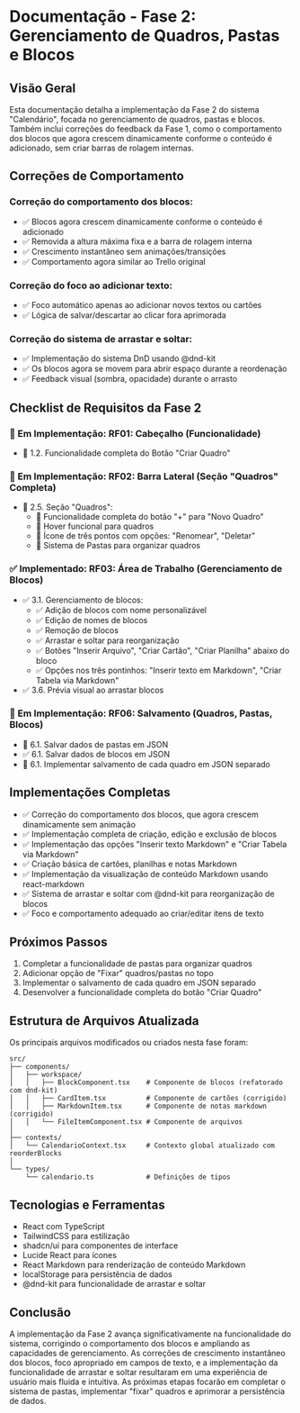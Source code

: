 
# Documentação - Fase 2: Gerenciamento de Quadros, Pastas e Blocos

## Visão Geral

Esta documentação detalha a implementação da Fase 2 do sistema "Calendário", focada no gerenciamento de quadros, pastas e blocos. Também inclui correções do feedback da Fase 1, como o comportamento dos blocos que agora crescem dinamicamente conforme o conteúdo é adicionado, sem criar barras de rolagem internas.

## Correções de Comportamento

### Correção do comportamento dos blocos:
- ✅ Blocos agora crescem dinamicamente conforme o conteúdo é adicionado
- ✅ Removida a altura máxima fixa e a barra de rolagem interna
- ✅ Crescimento instantâneo sem animações/transições
- ✅ Comportamento agora similar ao Trello original

### Correção do foco ao adicionar texto:
- ✅ Foco automático apenas ao adicionar novos textos ou cartões
- ✅ Lógica de salvar/descartar ao clicar fora aprimorada

### Correção do sistema de arrastar e soltar:
- ✅ Implementação do sistema DnD usando @dnd-kit
- ✅ Os blocos agora se movem para abrir espaço durante a reordenação
- ✅ Feedback visual (sombra, opacidade) durante o arrasto

## Checklist de Requisitos da Fase 2

### 🔄 Em Implementação: RF01: Cabeçalho (Funcionalidade)
- 🔄 1.2. Funcionalidade completa do Botão "Criar Quadro"

### 🔄 Em Implementação: RF02: Barra Lateral (Seção "Quadros" Completa)
- 🔄 2.5. Seção "Quadros":
  - 🔄 Funcionalidade completa do botão "+" para "Novo Quadro"
  - 🔄 Hover funcional para quadros
  - 🔄 Ícone de três pontos com opções: "Renomear", "Deletar"
  - 🔄 Sistema de Pastas para organizar quadros

### ✅ Implementado: RF03: Área de Trabalho (Gerenciamento de Blocos)
- ✅ 3.1. Gerenciamento de blocos:
  - ✅ Adição de blocos com nome personalizável
  - ✅ Edição de nomes de blocos
  - ✅ Remoção de blocos
  - ✅ Arrastar e soltar para reorganização
  - ✅ Botões "Inserir Arquivo", "Criar Cartão", "Criar Planilha" abaixo do bloco
  - ✅ Opções nos três pontinhos: "Inserir texto em Markdown", "Criar Tabela via Markdown"
- ✅ 3.6. Prévia visual ao arrastar blocos

### 🔄 Em Implementação: RF06: Salvamento (Quadros, Pastas, Blocos)
- 🔄 6.1. Salvar dados de pastas em JSON
- ✅ 6.1. Salvar dados de blocos em JSON
- 🔄 6.1. Implementar salvamento de cada quadro em JSON separado

## Implementações Completas

- ✅ Correção do comportamento dos blocos, que agora crescem dinamicamente sem animação
- ✅ Implementação completa de criação, edição e exclusão de blocos
- ✅ Implementação das opções "Inserir texto Markdown" e "Criar Tabela via Markdown"
- ✅ Criação básica de cartões, planilhas e notas Markdown
- ✅ Implementação da visualização de conteúdo Markdown usando react-markdown
- ✅ Sistema de arrastar e soltar com @dnd-kit para reorganização de blocos
- ✅ Foco e comportamento adequado ao criar/editar itens de texto

## Próximos Passos

1. Completar a funcionalidade de pastas para organizar quadros
2. Adicionar opção de "Fixar" quadros/pastas no topo
3. Implementar o salvamento de cada quadro em JSON separado
4. Desenvolver a funcionalidade completa do botão "Criar Quadro"

## Estrutura de Arquivos Atualizada

Os principais arquivos modificados ou criados nesta fase foram:

```
src/
├── components/
│   ├── workspace/
│   │   ├── BlockComponent.tsx    # Componente de blocos (refatorado com dnd-kit)
│   │   ├── CardItem.tsx          # Componente de cartões (corrigido)
│   │   ├── MarkdownItem.tsx      # Componente de notas markdown (corrigido)
│   │   └── FileItemComponent.tsx # Componente de arquivos
│
├── contexts/
│   └── CalendarioContext.tsx     # Contexto global atualizado com reorderBlocks
│
└── types/
    └── calendario.ts             # Definições de tipos
```

## Tecnologias e Ferramentas

- React com TypeScript
- TailwindCSS para estilização
- shadcn/ui para componentes de interface
- Lucide React para ícones
- React Markdown para renderização de conteúdo Markdown
- localStorage para persistência de dados
- @dnd-kit para funcionalidade de arrastar e soltar

## Conclusão

A implementação da Fase 2 avança significativamente na funcionalidade do sistema, corrigindo o comportamento dos blocos e ampliando as capacidades de gerenciamento. As correções de crescimento instantâneo dos blocos, foco apropriado em campos de texto, e a implementação da funcionalidade de arrastar e soltar resultaram em uma experiência de usuário mais fluida e intuitiva. As próximas etapas focarão em completar o sistema de pastas, implementar "fixar" quadros e aprimorar a persistência de dados.
